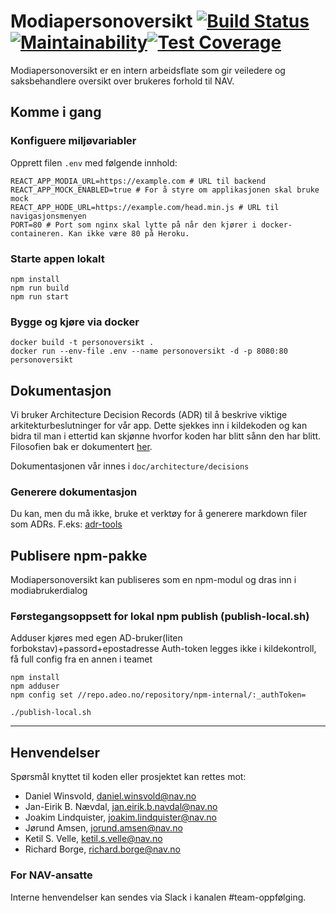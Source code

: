 # Modiapersonoversikt [![Build Status](https://travis-ci.org/navikt/modiapersonoversikt.svg?branch=master)](https://travis-ci.org/navikt/modiapersonoversikt) [![Maintainability](https://api.codeclimate.com/v1/badges/bc150401e4210a34fc4f/maintainability)](https://codeclimate.com/github/navikt/modiapersonoversikt/maintainability)[![Test Coverage](https://api.codeclimate.com/v1/badges/bc150401e4210a34fc4f/test_coverage)](https://codeclimate.com/github/navikt/modiapersonoversikt/test_coverage)

Modiapersonoversikt er en intern arbeidsflate som gir veiledere og
saksbehandlere oversikt over brukeres forhold til NAV.

## Komme i gang



### Konfiguere miljøvariabler

Opprett filen `.env` med følgende innhold:

```shell
REACT_APP_MODIA_URL=https://example.com # URL til backend
REACT_APP_MOCK_ENABLED=true # For å styre om applikasjonen skal bruke mock
REACT_APP_HODE_URL=https://example.com/head.min.js # URL til navigasjonsmenyen
PORT=80 # Port som nginx skal lytte på når den kjører i docker-containeren. Kan ikke være 80 på Heroku.
```

### Starte appen lokalt

```console
npm install
npm run build
npm run start
```

### Bygge og kjøre via docker

```console
docker build -t personoversikt .
docker run --env-file .env --name personoversikt -d -p 8080:80 personoversikt
```

## Dokumentasjon

Vi bruker Architecture Decision Records (ADR) til å beskrive viktige arkitekturbeslutninger for vår app. Dette sjekkes inn i kildekoden og kan bidra til man i ettertid kan skjønne hvorfor koden har blitt sånn den har blitt. Filosofien bak er dokumentert [her](http://thinkrelevance.com/blog/2011/11/15/documenting-architecture-decisions).

Dokumentasjonen vår innes i `doc/architecture/decisions`

### Generere dokumentasjon

Du kan, men du må ikke, bruke et verktøy for å generere markdown filer som ADRs. F.eks: [adr-tools](https://github.com/npryce/adr-tools)

## Publisere npm-pakke

Modiapersonoversikt kan publiseres som en npm-modul og dras inn i modiabrukerdialog

### Førstegangsoppsett for lokal npm publish (publish-local.sh)

Adduser kjøres med egen AD-bruker(liten forbokstav)+passord+epostadresse
Auth-token legges ikke i kildekontroll, få full config fra en annen i teamet

```console
npm install
npm adduser
npm config set //repo.adeo.no/repository/npm-internal/:_authToken=

./publish-local.sh
```

---

## Henvendelser

Spørsmål knyttet til koden eller prosjektet kan rettes mot:

* Daniel Winsvold, daniel.winsvold@nav.no
* Jan-Eirik B. Nævdal, jan.eirik.b.navdal@nav.no
* Joakim Lindquister, joakim.lindquister@nav.no
* Jørund Amsen, jorund.amsen@nav.no
* Ketil S. Velle, ketil.s.velle@nav.no
* Richard Borge, richard.borge@nav.no

### For NAV-ansatte

Interne henvendelser kan sendes via Slack i kanalen #team-oppfølging.
